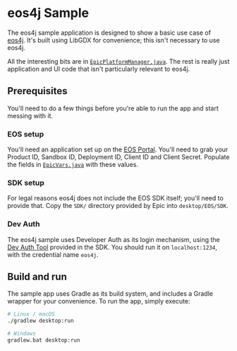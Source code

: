 # eos4j Sample

The eos4j sample application is designed to show a basic use case of
[eos4j](https://github.com/Bearwaves/eos4j). It's built using LibGDX for
convenience; this isn't necessary to use eos4j.

All the interesting bits are in [`EpicPlatformManager.java`](
./desktop/src/com/bearwaves/eos4jsample/EpicPlatformManager.java). The rest is
really just application and UI code that isn't particularly relevant to eos4j.

## Prerequisites

You'll need to do a few things before you're able to run the app and start
messing with it.

### EOS setup

You'll need an application set up on the [EOS Portal](
https://dev.epicgames.com/portal/en-US/). You'll need to grab your Product ID,
Sandbox ID, Deployment ID, Client ID and Client Secret. Populate the fields in
[`EpicVars.java`](./desktop/src/com/bearwaves/eos4jsample/EpicVars.java) with
these values.

### SDK setup

For legal reasons eos4j does not include the EOS SDK itself; you'll need to
provide that. Copy the `SDK/` directory provided by Epic into `desktop/EOS/SDK`.

### Dev Auth

The eos4j sample uses Developer Auth as its login mechanism, using the
[Dev Auth Tool](
https://dev.epicgames.com/docs/epic-account-services/developer-authentication-tool
) provided in the SDK. You should run it on `localhost:1234`,
with the credential name `eos4j`.

## Build and run

The sample app uses Gradle as its build system, and includes a Gradle wrapper
for your convenience. To run the app, simply execute:

```sh
# Linux / macOS
./gradlew desktop:run

# Windows
gradlew.bat desktop:run
```
